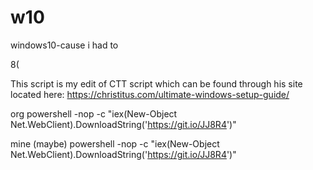 # w10
windows10-cause i had to

8(

This script is my edit of CTT script which can be found through his site located here:
https://christitus.com/ultimate-windows-setup-guide/

org
powershell -nop -c "iex(New-Object Net.WebClient).DownloadString('https://git.io/JJ8R4')"

mine (maybe)
powershell -nop -c "iex(New-Object Net.WebClient).DownloadString('https://git.io/JJ8R4')"


